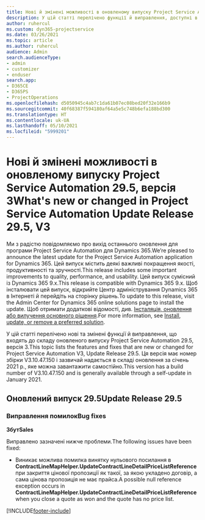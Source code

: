 ```yaml
---
title: Нові й змінені можливості в оновленому випуску Project Service Automation 29.5, виправлення, версія 3
description: У цій статті перелічено функції й виправлення, доступні в оновленому випуску Project Service Automation 29.5, виправлення, версія 3.
author: ruhercul
ms.custom: dyn365-projectservice
ms.date: 03/26/2021
ms.topic: article
ms.author: ruhercul
audience: Admin
search.audienceType:
- admin
- customizer
- enduser
search.app:
- D365CE
- D365PS
- ProjectOperations
ms.openlocfilehash: d5050945c4ab7c1da61b07ec08bed20f32e166b9
ms.sourcegitcommit: 40f68387f594180af64a5e5c748b6efa188bd300
ms.translationtype: HT
ms.contentlocale: uk-UA
ms.lasthandoff: 05/10/2021
ms.locfileid: "5999201"
---
```

# <a name="whats-new-or-changed-in-project-service-automation-update-release-295-v3"></a><span data-ttu-id="9fb27-103">Нові й змінені можливості в оновленому випуску Project Service Automation 29.5, версія 3</span><span class="sxs-lookup"><span data-stu-id="9fb27-103">What's new or changed in Project Service Automation Update Release 29.5, V3</span></span>

<span data-ttu-id="9fb27-104">Ми з радістю повідомляємо про вихід останнього оновлення для програми Project Service Automation для Dynamics 365.</span><span class="sxs-lookup"><span data-stu-id="9fb27-104">We’re pleased to announce the latest update for the Project Service Automation application for Dynamics 365.</span></span> <span data-ttu-id="9fb27-105">Цей випуск містить деякі важливі покращення якості, продуктивності та зручності.</span><span class="sxs-lookup"><span data-stu-id="9fb27-105">This release includes some important improvements to quality, performance, and usability.</span></span> <span data-ttu-id="9fb27-106">Цей випуск сумісний із Dynamics 365 9.x.</span><span class="sxs-lookup"><span data-stu-id="9fb27-106">This release is compatible with Dynamics 365 9.x.</span></span> <span data-ttu-id="9fb27-107">Щоб інсталювати цей випуск, відкрийте Центр адміністрування Dynamics 365 в Інтернеті й перейдіть на сторінку рішень.</span><span class="sxs-lookup"><span data-stu-id="9fb27-107">To update to this release, visit the Admin Center for Dynamics 365 online solutions page to install the update.</span></span> <span data-ttu-id="9fb27-108">Щоб отримати додаткові відомості, див. [Інсталяція, оновлення або вилучення основного рішення](/power-platform/admin/install-remove-preferred-solution.md).</span><span class="sxs-lookup"><span data-stu-id="9fb27-108">For more information, see [Install, update, or remove a preferred solution](/power-platform/admin/install-remove-preferred-solution.md).</span></span>

<span data-ttu-id="9fb27-109">У цій статті перелічено нові та змінені функції й виправлення, що входять до складу оновленого випуску Project Service Automation 29.5, версія 3.</span><span class="sxs-lookup"><span data-stu-id="9fb27-109">This topic lists the features and fixes that are new or changed for Project Service Automation V3, Update Release 29.5.</span></span> <span data-ttu-id="9fb27-110">Ця версія має номер збірки V3.10.47.150 і зазвичай надається в складі оновлення за січень 2021 р., яке можна завантажити самостійно.</span><span class="sxs-lookup"><span data-stu-id="9fb27-110">This version has a build number of V3.10.47.150 and is generally available through a self-update in January 2021.</span></span>

## <a name="update-release-295"></a><span data-ttu-id="9fb27-111">Оновлений випуск 29.5</span><span class="sxs-lookup"><span data-stu-id="9fb27-111">Update Release 29.5</span></span>

### <a name="bug-fixes"></a><span data-ttu-id="9fb27-112">Виправлення помилок</span><span class="sxs-lookup"><span data-stu-id="9fb27-112">Bug fixes</span></span>


<span data-ttu-id="9fb27-113">**Збут**</span><span class="sxs-lookup"><span data-stu-id="9fb27-113">**Sales**</span></span>

<span data-ttu-id="9fb27-114">Виправлено зазначені нижче проблеми.</span><span class="sxs-lookup"><span data-stu-id="9fb27-114">The following issues have been fixed:</span></span>

- <span data-ttu-id="9fb27-115">Виникає можлива помилка винятку нульового посилання в **ContractLineMapHelper.UpdateContractLineDetailPriceListReference** при закриття цінової пропозиції як такої, за якою укладено договір, а сама цінова пропозиція не має прайса.</span><span class="sxs-lookup"><span data-stu-id="9fb27-115">A possible null reference exception occurs in **ContractLineMapHelper.UpdateContractLineDetailPriceListReference** when you close a quote as won and the quote has no price list.</span></span>


[!INCLUDE[footer-include](../includes/footer-banner.md)]
